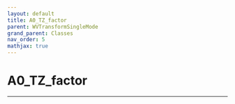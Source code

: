 ```yaml
---
layout: default
title: A0_TZ_factor
parent: WVTransformSingleMode
grand_parent: Classes
nav_order: 5
mathjax: true
---
```


#  A0_TZ_factor




---

